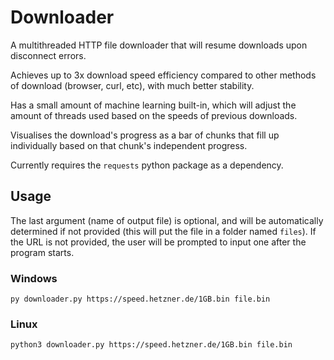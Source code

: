 # Downloader
A multithreaded HTTP file downloader that will resume downloads upon disconnect errors.

Achieves up to 3x download speed efficiency compared to other methods of download (browser, curl, etc), with much better stability.

Has a small amount of machine learning built-in, which will adjust the amount of threads used based on the speeds of previous downloads.

Visualises the download's progress as a bar of chunks that fill up individually based on that chunk's independent progress.

Currently requires the `requests` python package as a dependency.

## Usage
The last argument (name of output file) is optional, and will be automatically determined if not provided (this will put the file in a folder named `files`). If the URL is not provided, the user will be prompted to input one after the program starts.
### Windows
`py downloader.py https://speed.hetzner.de/1GB.bin file.bin`
### Linux
`python3 downloader.py https://speed.hetzner.de/1GB.bin file.bin`

